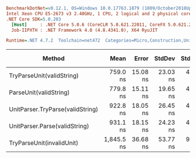 ``` ini

BenchmarkDotNet=v0.12.1, OS=Windows 10.0.17763.1879 (1809/October2018Update/Redstone5)
Intel Xeon CPU E5-2673 v3 2.40GHz, 1 CPU, 2 logical and 2 physical cores
.NET Core SDK=5.0.203
  [Host]     : .NET Core 5.0.6 (CoreCLR 5.0.621.22011, CoreFX 5.0.621.22011), X64 RyuJIT
  Job-IIPXTH : .NET Framework 4.8 (4.8.4341.0), X64 RyuJIT

Runtime=.NET 4.7.2  Toolchain=net472  Categories=Micro,Construction,Unit,String  

```
|                           Method |       Mean |    Error |   StdDev |  StdErr |        Min |        Max |     Median | Ratio | MannWhitney(5%) | RatioSD |  Gen 0 |  Gen 1 | Gen 2 | Allocated |
|--------------------------------- |-----------:|---------:|---------:|--------:|-----------:|-----------:|-----------:|------:|---------------- |--------:|-------:|-------:|------:|----------:|
|        TryParseUnit(validString) |   759.0 ns | 15.08 ns | 23.03 ns | 4.14 ns |   727.0 ns |   819.9 ns |   755.5 ns |  0.98 |            Same |    0.04 | 0.0728 | 0.0015 |     - |     473 B |
|           ParseUnit(validString) |   779.8 ns | 15.11 ns | 19.65 ns | 4.01 ns |   748.0 ns |   821.9 ns |   775.3 ns |  1.00 |            Base |    0.00 | 0.0758 | 0.0015 |     - |     497 B |
| UnitParser.TryParse(validString) |   922.8 ns | 18.05 ns | 26.45 ns | 4.91 ns |   877.0 ns |   976.3 ns |   914.0 ns |  1.18 |          Slower |    0.04 | 0.0807 | 0.0013 |     - |     521 B |
|    UnitParser.Parse(validString) |   931.1 ns | 18.15 ns | 24.23 ns | 4.85 ns |   879.3 ns |   983.6 ns |   930.0 ns |  1.19 |          Slower |    0.05 | 0.0858 |      - |     - |     545 B |
|        TryParseUnit(invalidUnit) | 1,845.5 ns | 36.68 ns | 53.77 ns | 9.98 ns | 1,745.8 ns | 1,973.4 ns | 1,838.9 ns |  2.36 |          Slower |    0.10 | 0.1547 |      - |     - |    1003 B |
